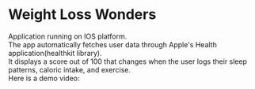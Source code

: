 # Weight Loss Wonders

Application running on IOS platform.  
The app automatically fetches user data through Apple's Health application(healthkit library).  
It displays a score out of 100 that changes when the user logs their sleep patterns, caloric intake, and exercise.  
Here is a demo video:  

